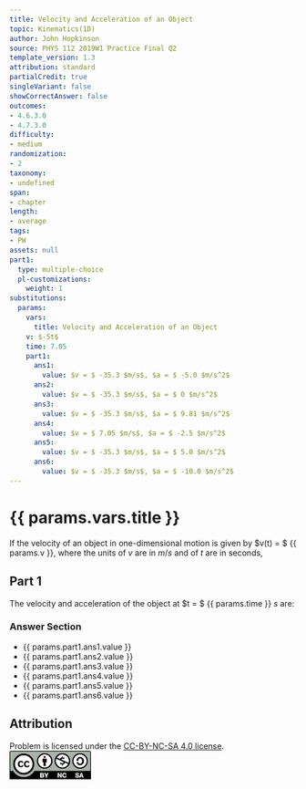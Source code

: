 ```yaml
---
title: Velocity and Acceleration of an Object
topic: Kinematics(1D)
author: John Hopkinson
source: PHYS 112 2019W1 Practice Final Q2
template_version: 1.3
attribution: standard
partialCredit: true
singleVariant: false
showCorrectAnswer: false
outcomes:
- 4.6.3.0
- 4.7.3.0
difficulty:
- medium
randomization:
- 2
taxonomy:
- undefined
span:
- chapter
length:
- average
tags:
- PW
assets: null
part1:
  type: multiple-choice
  pl-customizations:
    weight: 1
substitutions:
  params:
    vars:
      title: Velocity and Acceleration of an Object
    v: $-5t$
    time: 7.05
    part1:
      ans1:
        value: $v = $ -35.3 $m/s$, $a = $ -5.0 $m/s^2$
      ans2:
        value: $v = $ -35.3 $m/s$, $a = $ 0 $m/s^2$
      ans3:
        value: $v = $ -35.3 $m/s$, $a = $ 9.81 $m/s^2$
      ans4:
        value: $v = $ 7.05 $m/s$, $a = $ -2.5 $m/s^2$
      ans5:
        value: $v = $ -35.3 $m/s$, $a = $ 5.0 $m/s^2$
      ans6:
        value: $v = $ -35.3 $m/s$, $a = $ -10.0 $m/s^2$
---
```

# {{ params.vars.title }}
If the velocity of an object in one-dimensional motion is given by $v(t) = $ {{ params.v }}, where the units of $v$ are in $m/s$ and of $t$ are in seconds,

## Part 1

The velocity and acceleration of the object at $t = $ {{ params.time }} $s$ are:

### Answer Section

- {{ params.part1.ans1.value }}
- {{ params.part1.ans2.value }}
- {{ params.part1.ans3.value }}
- {{ params.part1.ans4.value }}
- {{ params.part1.ans5.value }}
- {{ params.part1.ans6.value }}

## Attribution

Problem is licensed under the [CC-BY-NC-SA 4.0 license](https://creativecommons.org/licenses/by-nc-sa/4.0/).<br> ![The Creative Commons 4.0 license requiring attribution-BY, non-commercial-NC, and share-alike-SA license.](https://raw.githubusercontent.com/firasm/bits/master/by-nc-sa.png)